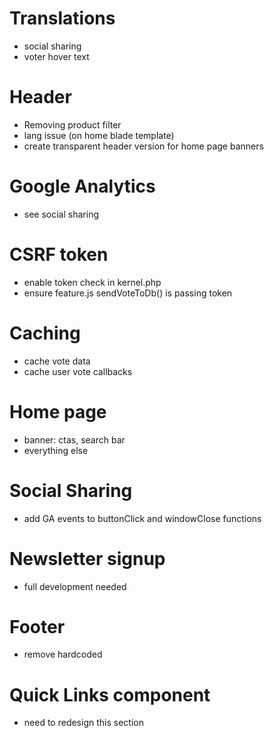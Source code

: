 
# Translations 
- social sharing
- voter hover text

# Header
- Removing product filter
- lang issue (on home blade template)
- create transparent header version for home page banners

# Google Analytics
- see social sharing

# CSRF token
- enable token check in kernel.php
- ensure feature.js sendVoteToDb() is passing token

# Caching
- cache vote data
- cache user vote callbacks

# Home page
- banner: ctas, search bar
- everything else

# Social Sharing
- add GA events to buttonClick and windowClose functions

# Newsletter signup
- full development needed

# Footer 
- remove hardcoded

# Quick Links component 
- need to redesign this section

